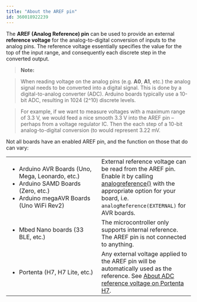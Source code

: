 ```yaml
---
title: "About the AREF pin"
id: 360018922239
---
```



The **AREF (Analog Reference) pin** can be used to provide an external **reference voltage** for the analog-to-digital conversion of inputs to the analog pins. The reference voltage essentially specifies the value for the top of the input range, and consequently each discrete step in the converted output.

> **Note:**

> When reading voltage on the analog pins (e.g. **A0**, **A1**, etc.) the analog signal needs to be converted into a digital signal. This is done by a digital-to-analog converter (ADC). Arduino boards typically use a 10-bit ADC, resulting in 1024 (2^10) discrete levels.

> For example, if we want to measure voltages with a maximum range of 3.3 V, we would feed a nice smooth 3.3 V into the AREF pin – perhaps from a voltage regulator IC. Then the each step of a 10-bit analog-to-digital conversion (to would represent 3.22 mV.

Not all boards have an enabled AREF pin, and the function on those that do can vary:

<table>
  <tr>
    <td style="width:50%">
      <ul>
        <li>Arduino AVR Boards (Uno, Mega, Leonardo, etc.)</li>
        <li>Arduino SAMD Boards (Zero, etc.)</li>
        <li>Arduino megaAVR Boards (Uno WiFi Rev2)</li>
      </ul>
    <td>External reference voltage can be read from the AREF pin. Enable it by calling <a href="https://www.arduino.cc/reference/en/language/functions/analog-io/analogreference/">analogreference()</a> with the appropriate option for your board, i.e. <code>analogReference(EXTERNAL)</code> for AVR boards.</td>
  </tr>
  <tr style="width:50%;">
    <td>
      <ul>
        <li>Mbed Nano boards (33 BLE, etc.)</li>
      </ul>
    </td>
    <td>
    The microcontroller only supports internal reference. The AREF pin is not connected to anything.</td>
  </tr>
  <tr>
    <td>
      <ul>
        <li>Portenta (H7, H7 Lite, etc.)</li>
      </ul>
    </td>
    <td>Any external voltage applied to the AREF pin will be automatically used as the reference. See <a href="https://support.arduino.cc/hc/en-us/articles/4753980038812-About-ADC-reference-voltage-on-Portenta-H7">About ADC reference voltage on Portenta H7</a>.</td>
  </tr>
</table>

